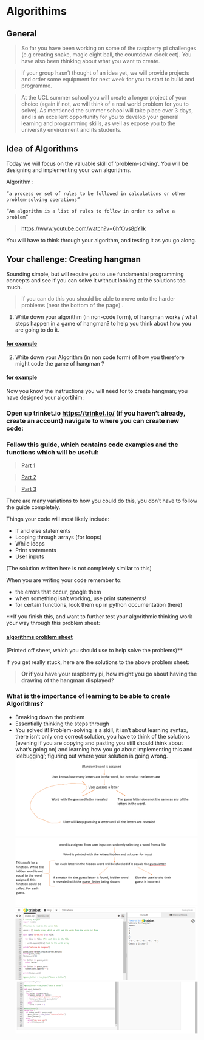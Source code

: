 # Algorithims

## General

> So far you have been working on some of the raspberry pi challenges (e.g creating snake, magic eight ball, the countdown clock ect). 
You have also been thinking about what you want to create.

> If your group hasn’t thought of an idea yet, we will provide projects and order some equipment for next week for you to start to build and programme.

> At the UCL summer school you will create a longer project of your choice (again if not, we will think of a real world problem for you to solve). As mentioned the summer school will take place over 3 days, and is an excellent opportunity for you to develop your general learning and programming skills, as well as expose you to the university environment and its students. 

## Idea of Algorithms

Today we will focus on the valuable skill of ‘problem-solving’. You will be designing and implementing your own algorithms.  

Algorithm : 
```
“a process or set of rules to be followed in calculations or other problem-solving operations”
```
```
“An algorithm is a list of rules to follow in order to solve a problem”
```

> <a href="https://www.youtube.com/watch?v=6hfOvs8pY1k" target="_blank">https://www.youtube.com/watch?v=6hfOvs8pY1k</a>

You will have to think through your algorithm, and testing it as you go along. 

## Your challenge: Creating hangman
Sounding simple, but will require you to use fundamental programming concepts and see if you can solve it without looking at the solutions too much.  

> If you can do this you should be able to move onto the harder problems (near the bottom of the page) . 

1.	Write down your algorithm (in non-code form), of hangman works / what steps happen in a game of hangman? to help you think about how you are going to do it.

#### [for example](./hangman_image.md) 

2.	Write down your Algorithm (in non code form) of how you therefore might code the game of hangman ? 

#### [for example](./hangman_image2.md) 

Now you know the instructions you will need for to create hangman; you have designed your algortihim: 

### Open up trinket.io  <a href=https://trinket.io/ target="_blank">https://trinket.io/</a>  (if you haven’t already, create an account) navigate to where you can create new code: 

### Follow this guide, which contains code examples and the functions which will be useful: 

> <a href="https://www.practicepython.org/exercise/2016/09/24/30-pick-word.html" target="_blank">Part 1</a>


> <a href="https://www.practicepython.org/exercise/2017/01/02/31-guess-letters.html" target="_blank">Part 2</a>


> <a href="https://www.practicepython.org/exercise/2017/01/10/32-hangman.html" target="_blank">Part 3</a>


There are many variations to how you could do this, you don’t have to follow the guide completely. 

Things your code will most likely include: 

-	If and else statements 
-	Looping through arrays (for loops)
-	While loops 
-	Print statements 
-	User inputs 

(The solution written here is not completely similar to this) 

When you are writing your code remember to:
- the errors that occur, google them
- when something isn’t working, use print statements! 
- for certain functions, look them up in python documentation (here) 

**If you finish this, and want to further test your algorithmic thinking work your way through this problem sheet: 
#### [algorithms problem sheet](./problems(1).md) 

(Printed off sheet, which you should use to help solve the problems)**

If you get really stuck, here are the solutions to the above problem sheet: 

> **Or if you have your raspberry pi, how might you go about having the drawing of the hangman displayed?** 

### What is the importance of learning to be able to create Algorithms?
-	Breaking down the problem 
-	Essentially thinking the steps through
-	You solved it! Problem-solving is a skill, it isn’t about learning syntax, there isn’t only one correct solution, you have to think of the solutions (evening if you are copying and pasting you still should think about what’s going on) and learning how you go about implementing this and ‘debugging’; figuring out where your solution is going wrong. 
<img src = "./media/hangman_al.PNG"></img>
<img src = "./media/hang-man_al_pesu.PNG"></img>
<img src = "./media/hangman_code.PNG"></img>
<img src = "./media/hangman_code2.PNG"></img>
